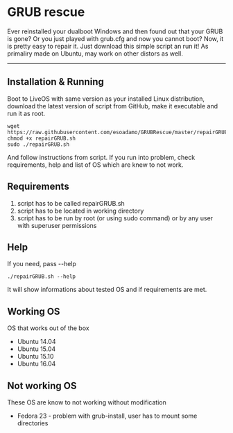 GRUB rescue
===================


Ever reinstalled your dualboot Windows and then found out that your GRUB is gone? Or you just played with grub.cfg and now you cannot boot? Now, it is pretty easy to repair it. Just download this simple script an run it! As primaliry made on Ubuntu, may work on other distors as well.

----------
## Installation & Running ##
Boot to LiveOS with same version as your installed Linux distribution, download the latest version of script from GitHub, make it executable and run it as root.

    wget https://raw.githubusercontent.com/esoadamo/GRUBRescue/master/repairGRUB.hshttps://raw.githubusercontent.com/esoadamo/GRUBRescue/master/repairGRUB.sh
    chmod +x repairGRUB.sh 
    sudo ./repairGRUB.sh 
And follow instructions from script. If you run into problem, check requirements, help and list of OS which are knew to not work.

## Requirements ##

 1. script has to be called repairGRUB.sh
 2. script has to be located in working directory
 3. script has to be run by root (or using sudo command) or by any user with superuser permissions

## Help ##
If you need, pass --help

    ./repairGRUB.sh --help
It will show informations about tested OS and if requirements are met.
## Working OS ##
OS that works out of the box

 - Ubuntu 14.04
 - Ubuntu 15.04
 - Ubuntu 15.10
 - Ubuntu 16.04

## Not working OS ##
These OS are know to not working without modification

 - Fedora 23 - problem with grub-install, user has to mount some directories
